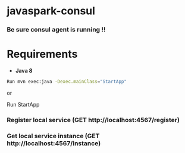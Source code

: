 # javaspark-consul

### Be sure consul agent is running !!

# Requirements

- **Java 8**

```bash
Run mvn exec:java -Dexec.mainClass="StartApp"

```
or

Run StartApp


### Register local service  (GET http://localhost:4567/register)

### Get local service instance (GET http://localhost:4567/instance)

